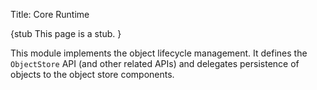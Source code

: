 Title: Core Runtime

[//]: # (content copied to _user-guide_xxx)

{stub
This page is a stub.
}

This module implements the object lifecycle management.  It defines the `ObjectStore` API (and other related APIs) and delegates persistence of objects to the object store components.

<!--
Runtimes

  The <runtimes> module is a parent for the various implementations of
  a runtime for the framework.

  A 'runtime' in this context means providing some or all of:

  * object persistence

  * object identity management

  * bootstrapping the framework

  * service location / dependency injection

  []

  The only implementation currently available is:

  * {{{./dflt/index.html}Default runtime}}

  The <dflt> (default) runtime implementation (as inherited originally
  from Naked Objects Framework) provides all of these services.  Other
  implementations may provide a subset of these (eg the 'embedded' runtime),
  or provide all of these features but using different technologies.



Default Runtime

  The default runtime module comprises a set of modules that provide
  for persistence and entity lifecycle management.  They also provide support
  for remoting (by an abstraction over the persistence mechanism) and
  incorporate a bytecode enhancement API to enable transparent lazy
  loading/unit of work tracking.

  The modules that make up the default runtime are:

  * {{{./runtime/index.html}runtime}} module, providing the core functionality

  * {{{./objectstores/index.html}objectstores}} module, under which there are
    various objectstore implementations (for persisting domain objects)

  * {{{./bytecode/index.html}bytecode}} module, under which there are
    various bytecode enhancement implementations (used for transparent lazy
    loading/unit of work support)

  * {{{./webapp/index.html}webapp}} module, providing the ability to bootstrap t
he
    default runtime within a web application

  * {{{./webserver/index.html}webserver}} module, providing the ability to run
    Isis webapps under a webserver instance (Jetty)


-->
